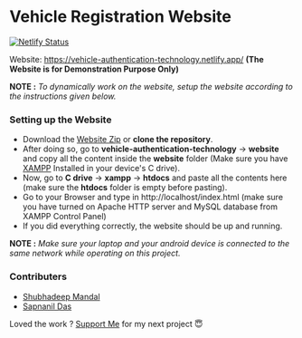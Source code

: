 # Vehicle Registration Website

[![Netlify Status](https://api.netlify.com/api/v1/badges/e69a5fb4-d71c-4de4-9770-fce07b53f707/deploy-status)](https://app.netlify.com/sites/vehicle-authentication-technology/deploys)

Website: https://vehicle-authentication-technology.netlify.app/ **(The Website is for Demonstration Purpose Only)**

**NOTE :** *To dynamically work on the website, setup the website according to the instructions given below.*


### Setting up the Website

- Download the [Website Zip](https://github.com/shubhadeepmandal394/vehicle-authentication-technology/blob/master/assets/zip/website.zip) or **clone the repository**.
- After doing so, go to **vehicle-authentication-technology** -> **website** and copy all the content inside the **website** folder (Make sure you have [XAMPP](https://pureinfotech.com/install-xampp-windows-10/) Installed in your device's C drive).
- Now, go to **C drive** -> **xampp** -> **htdocs** and paste all the contents here (make sure the **htdocs** folder is empty before pasting).
- Go to your Browser and type in http://localhost/index.html (make sure you have turned on Apache HTTP server and MySQL database from XAMPP Control Panel)
- If you did everything correctly, the website should be up and running.

**NOTE :** *Make sure your laptop and your android device is connected to the same network while operating on this project.*

### Contributers
- [Shubhadeep Mandal](https://github.com/shubhadeepmandal394)
- [Sapnanil Das](https://github.com/sapnanil7)

Loved the work ? [Support Me](https://paypal.me/shubhadeepmandal394?locale.x=en_GB) for my next project 😇